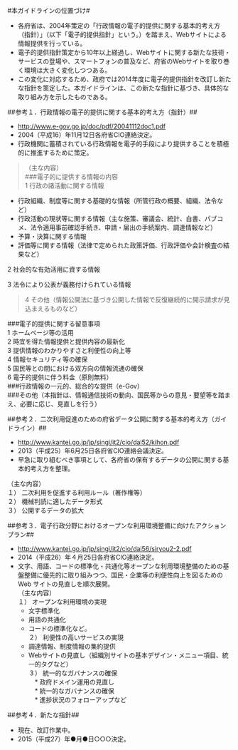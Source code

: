 #本ガイドラインの位置づけ#
* 各府省は、2004年策定の「行政情報の電子的提供に関する基本的考え方（指針）」（以下「電子的提供指針」という。）を踏まえ、Webサイトによる情報提供を行っている。  
* 電子的提供指針策定から10年以上経過し、Webサイトに関する新たな技術・サービスの登場や、スマートフォンの普及など、府省のWebサイトを取り巻く環境は大きく変化しつつある。  
* この変化に対応するため、政府では2014年度に電子的提供指針を改訂し新たな指針を策定した。本ガイドラインは、この新たな指針に基づき、具体的な取り組み方を示したものである。　　

##参考１．行政情報の電子的提供に関する基本的考え方（指針）##
* http://www.e-gov.go.jp/doc/pdf/20041112doc1.pdf  
* 2004（平成16）年11月12日各府省CIO連絡決定。  
* 行政機関に蓄積されている行政情報を電子的手段により提供することを積極的に推進するために策定。  
  
>（主な内容）  
###電子的に提供する情報の内容   
1 行政の諸活動に関する情報  
   * 行政組織、制度等に関する基礎的な情報（所管行政の概要、組織、法令など）  
   * 行政活動の現状等に関する情報（主な施策、審議会、統計、白書、パブコメ、法令適用事前確認手続き、申請・届出の手続案内、調達情報など）  
   * 予算・決算に関する情報  
   * 評価等に関する情報（法律で定められた政策評価、行政評価や会計検査の結果など）  
    
2 社会的な有効活用に資する情報  

3 法令により公表が義務付けられている情報
  
>4 その他（情報公開法に基づき公開した情報で反復継続的に開示請求が見込まえるものなど）  
  
###電子的提供に関する留意事項  
1 ホームページ等の活用  
2 時宜を得た情報提供と提供内容の最新化  
3 提供情報のわかりやすさと利便性の向上等  
4 情報セキュリティ等の確保  
5 国民等との間における双方向の情報流通の確保  
6 電子的提供に伴う料金（原則無料）  
###行政情報の一元的、総合的な提供（e-Gov）  
###その他（本指針は、情報通信技術の動向、国民等からの意見・要望等を踏まえ、必要に応じ、見直しを行う）  

##参考２．二次利用促進のための府省データ公開に関する基本的考え方（ガイドライン）##
* http://www.kantei.go.jp/jp/singi/it2/cio/dai52/kihon.pdf  
* 2013（平成25）年6月25日各府省CIO連絡会議決定。  
* 早急に取り組むべき事項として、各府省の保有するデータの公開に関する基本的考え方を整理。  
  
（主な内容）  
１） 二次利用を促進する利用ルール（著作権等）  
２） 機械判読に適したデータ形式  
３） 公開するデータの拡大  

##参考３．電子行政分野におけるオープンな利用環境整備に向けたアクションプラン##
* http://www.kantei.go.jp/jp/singi/it2/cio/dai56/siryou2-2.pdf  
* 2014（平成26）年４月25日各府省CIO連絡決定。  
* 文字、用語、コードの標準化・共通化等オープンな利用環境整備のための基盤整備に優先的に取り組みつつ、国民・企業等の利便性向上を図るための Web サイトの見直しを順次展開。  
（主な内容）  
１） オープンな利用環境の実現  
  * 文字標準化  
  * 用語の共通化  
  * コードの標準化など。  
２） 利便性の高いサービスの実現  
  * 調達情報、制度情報の集約提供  
  * Webサイトの見直し（組織別サイトの基本デザイン・メニュー項目、統一的タグなど）  
３） 統一的なガバナンスの確保  
　* 政府ドメイン運用の見直し  
　* 統一的なガバナンスの確保  
　* 進捗状況のフォローアップなど  
 
##参考４．新たな指針##
* 現在、改訂作業中。  
* 2015（平成27）年●月●日○○○決定。  
